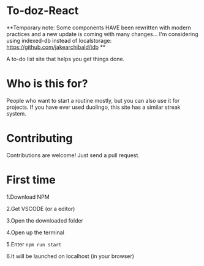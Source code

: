 # To-doz-React
**Temporary note: Some components HAVE been rewritten with modern practices and a new update is coming with many changes...
I'm considering using indexed-db instead of localstorage: https://github.com/jakearchibald/idb
**

A to-do list site that helps you get things done.
# Who is this for?
People who want to start a routine mostly, but you can also use it for projects.
If you have ever used duolingo, this site has a similar streak system.
# Contributing
Contributions are welcome! Just send a pull request.
# First time
1.Download NPM

2.Get VSCODE (or a editor)

3.Open the downloaded folder

4.Open up the terminal

5.Enter ``npm run start``

6.It will be launched on localhost (in your browser)

